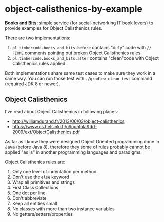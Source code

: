 # object-calisthenics-by-example

**Books and Bits**: simple service (for social-networking IT book lovers)
to provide examples for Object Calisthenics rules.

There are two implementations:
1. `pl.timbercode.books_and_bits.before` contains "dirty" code with 
   `// FIXME` comments pointing out broken Object Calisthenics rules.
2. `pl.timbercode.books_and_bits.after` contains "clean"code with
   Object Calisthenics rules applied.
   
Both implementations share same test cases to make sure they work
in a same way. You can run those test with `./gradlew clean test`
command (required JDK 8 or newer).

## Object Calisthenics

I've read about Object Calisthenics in following places:
* http://williamdurand.fr/2013/06/03/object-calisthenics
* https://www.cs.helsinki.fi/u/luontola/tdd-2009/ext/ObjectCalisthenics.pdf

As far as I know they were designed Object Oriented programming
done in Java (before Java 8), therefore they some of rules
probably cannot be applied "as is" in another programming
languages and paradigms.

Object Calisthenics rules are:

1. Only one level of indentation per method
2. Don't use the `else` keyword
3. Wrap all primitives and strings
4. First Class Collections
5. One dot per line
6. Don't abbreviate
7. Keep all entities small
8. No classes with more than two instance variables
9. No getters/setters/properties
